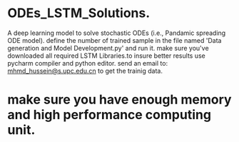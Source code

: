 # ODEs_LSTM_Solutions. 
A deep learning model to solve stochastic ODEs (i.e., Pandamic spreading ODE model).
define the number of trained sample in the file named 'Data generation and Model Development.py' and run it.
make sure you've downloaded all required LSTM Libraries.to insure better results use pycharm compiler and python editor.
send an email to: mhmd_hussein@s.upc.edu.cn to get the trainig data.
# make sure you have enough memory and high performance computing unit.
